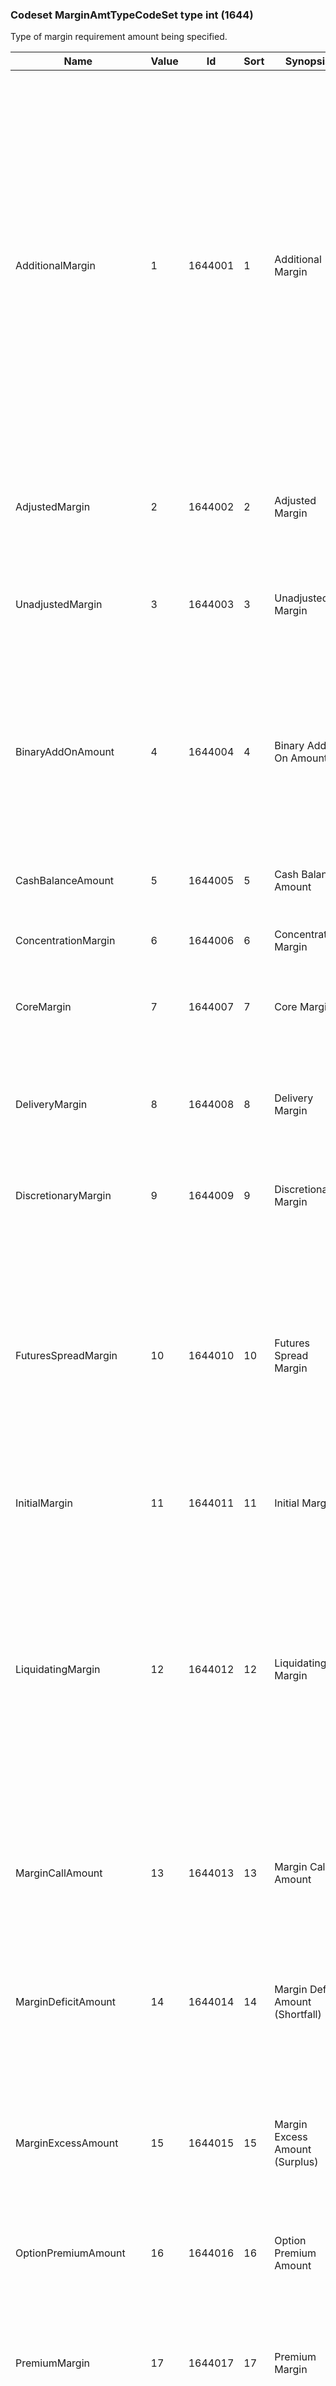 ### Codeset MarginAmtTypeCodeSet type int (1644)

Type of margin requirement amount being specified.

| Name                     | Value | Id      | Sort | Synopsis                          | Elaboration                                                                                                                               |
|--------------------------|-------|---------|------|-----------------------------------|-------------------------------------------------------------------------------------------------------------------------------|
| AdditionalMargin         | 1     | 1644001 | 1    | Additional Margin                 | Component of the total margin calculation which allows the CCP to include amounts generated outside of the Margin Deficit. Additional risk charges collected when a firm is placed on higher than normal surveillance./P/Additional margin serves to cover the additional liquidation costs that potentially could be incurred. Such possible close-out costs could arise if, based on the current market value of a portfolio, the worst case loss were to occur within a 24-hour period. It is used for options (also options on futures) and non-spread futures positions, bonds and equity trades. For bonds and equity trades, the additional margin is calculated for security positions but not for the corresponding cash positions. |
| AdjustedMargin           | 2     | 1644002 | 2    | Adjusted Margin                   | Unadjusted Margin can be modified to become an Adjusted Margin by assigning a specific collateral to it or by applying an exchange rate.                                                                                                                               |
| UnadjustedMargin         | 3     | 1644003 | 3    | Unadjusted Margin                 | Calculated by adding up the options Premium Margin, the current Liquidating Margin, the Futures Spread Margin and the Additional Margin on account and currency level.                                                                                                                               |
| BinaryAddOnAmount        | 4     | 1644004 | 4    | Binary Add-On Amount              | Requirement generated from positions in Binary Options which are considered fully margined. Margin for an individual contract in this category represents the total amount that would be paid upon delivery of a contract should it expire in-the-money. This amount is included as a component of Additional Margin in the Total Margin calculation.                                                                                                                               |
| CashBalanceAmount        | 5     | 1644005 | 5    | Cash Balance Amount               | Information about cash balance posted to the clearing house to cover the current margin requirement.                                                                                                                               |
| ConcentrationMargin      | 6     | 1644006 | 6    | Concentration Margin              | Reflects a riskier portfolio concentration when a set of closely related products is held.                                                                                                                               |
| CoreMargin               | 7     | 1644007 | 7    | Core Margin                       | Specific basic requirement of a position. Core margin is equal to Initial Margin plus a percentage of the Variation Margin.                                                                                                                               |
| DeliveryMargin           | 8     | 1644008 | 8    | Delivery Margin                   | Margin amount calculated between the Last Trade Date or Options Exercise Date and the Delivery or Settlement Date. Can also represent a commodities or energy delivery.                                                                                                                               |
| DiscretionaryMargin      | 9     | 1644009 | 9    | Discretionary Margin              | Unspecific margin amount added by the risk manager, also called Increase Coverage Amount.                                                                                                                               |
| FuturesSpreadMargin      | 10    | 1644010 | 10   | Futures Spread Margin             | Long and short positions of futures with different expiration dates can be offset against each other and are called “spreads”. The remaining risk stems from the difference in expiration dates which does not provide a perfect price correlation. The purpose of Futures Spread Margin is to cover this risk until the next trading day./P/This kind of margin is levied in order to cover those risks associated with a futures spread which could arise between today and tomorrow.                                                                                                                               |
| InitialMargin            | 11    | 1644011 | 11   | Initial Margin                    | The initial amount required to cover the position.                                                                                                                               |
| LiquidatingMargin        | 12    | 1644012 | 12   | Liquidating Margin                | Calculated for cash, bond and equity positions and is equal to the profits and losses in such positions at the time of calculation. This margin protects the CCP if it is required to close out the position at the current/EOD price./P/The liquidating margin (also called Current Liquidating Margin or Net Liquidating Margin) is paid by the buyer or the seller of the bonds. This margin covers losses that would occur if a position were to be liquidated today. The liquidating margin is adjusted daily similar to premium margin.                                                                                                                               |
| MarginCallAmount         | 13    | 1644013 | 13   | Margin Call Amount                | If the collateral that has been deposited is no longer sufficient, meaning a lack of coverage exists, then the market participant will be called upon to provide additional cash as collateral.                                                                                                                               |
| MarginDeficitAmount      | 14    | 1644014 | 14   | Margin Deficit Amount (Shortfall) | Base margin risk charge. This amount represents anticipated losses should the value of a portfolio (all positions in the account) fall below predefined level of Historical Value-at-Risk confidence. Also called Expected Shortfall Amount.                                                                                                                               |
| MarginExcessAmount       | 15    | 1644015 | 15   | Margin Excess Amount (Surplus)    | Excess long premium value which is generated when long premium value exceeds the sum of any short premium debit requirement and the account's risk charges. Also called Expected Surplus Amount or Margin Credit Amount.                                                                                                                               |
| OptionPremiumAmount      | 16    | 1644016 | 16   | Option Premium Amount             | Premium registered on the given trading date./P/The amount of money that the options buyer must pay the options seller.                                                                                                                               |
| PremiumMargin            | 17    | 1644017 | 17   | Premium Margin                    | Premium margin must be deposited by the seller of a traditional options position. It remains effective until the exercise or expiration of the option, and covers the potential costs of a close-out (liquidation) of the position of the seller at the settlement price.                                                                                                                               |
| ReserveMargin            | 18    | 1644018 | 18   | Reserve Margin                    | Reserve margin provides a way to reflect the inflated risk of a position. Reserve margin is equal to a percentage of the variation margin.                                                                                                                               |
| SecurityCollateralAmount | 19    | 1644019 | 19   | Security Collateral Amount        | Information about the security collateral posted to the clearing house to cover the current margin requirement.                                                                                                                               |
| StressTestAddOnAmount    | 20    | 1644020 | 20   | Stress Test Add-On Amount         | Amount in addition to Margin Deficit in the Risk component of the margin calculation. This charge is based on tests which incorporate changes to distributional and confidence level assumptions to evaluate exposure to security concentration and changes in dependence structure; a predetermined percentage of the calculated exposure is collateralized as this charge.                                                                                                                               |
| SuperMargin              | 21    | 1644021 | 21   | Super Margin                      | Additional risk charge applied to predetermined Cross-Margin accounts. The charge is based on the account's level of Margin Deficit. This amount is included as a component of Additional Margin in the Total Margin calculation.                                                                                                                               |
| TotalMargin              | 22    | 1644022 | 22   | Total Margin                      | Sum of all margin amounts at value date.                                                                                                                               |
| VariationMargin          | 23    | 1644023 | 23   | Variation Margin                  | Variation margin (also called Contingent Variation Margin or Maintenance Margin) is the daily Profit and Loss (P&L) on Open Positions for the given trading date. The current price is compared to the previous day's price./P/Variation margin (a daily offsetting of profits and losses) occurs as a result of the mark-to-market procedure used for futures and options on futures.                                                                                                                               |
| SecondaryVariationMargin | 24    | 1644024 | 24   | Secondary Variation Margin        | Variation margin on Option Positions that is calculated based on the market movement. This will be used by CCPs wanting to report the variation for Options and Futures separately.                                                                                                                               |
| RolledUpMarginDeficit    | 25    | 1644025 | 25   | Rolled up margin deficit          |                                                                                                                                |
| SpreadResponseMargin     | 26    | 1644026 | 26   | Spread response margin            | Risk factor component associated with spread moves, curve shape changes and recovery rates.                                                                                                                               |
| SystemicRiskMargin       | 27    | 1644027 | 27   | Systemic risk margin              | Risk factor component to capture parallel shift of credit spreads.                                                                                                                               |
| CurveRiskMargin          | 28    | 1644028 | 28   | Curve risk margin                 | Risk factor captures curve shifts based on portfolio.                                                                                                                               |
| IndexSpreadRiskMargin    | 29    | 1644029 | 29   | Index spread risk margin          | Risk factor component associated with risks due to widening/tightening spreads of CDS indices relative to each other.                                                                                                                               |
| SectorRiskMargin         | 30    | 1644030 | 30   | Sector risk margin                | Risk factor component to capture sector risk.                                                                                                                               |
| JumpToDefaultRiskMargin  | 31    | 1644031 | 31   | Jump-to-default risk margin       | Risk factor component to capture extreme widening of credit spreads of a reference entity. Also known as Idiosyncratic Risk.                                                                                                                               |
| BasisRiskMargin          | 32    | 1644032 | 32   | Basis risk margin                 | Risk factor component to capture basis risk between index and index constituent reference entities.                                                                                                                               |
| InterestRateRiskMargin   | 33    | 1644033 | 33   | Interest rate risk margin         | Risk factor component associated with parallel shift movements in interest rates.                                                                                                                               |
| JumpToHealthRiskMargin   | 34    | 1644034 | 34   | Jump-to-health risk margin        | Risk factor component to capture extreme narrowing of credit spreads of a reference entity. Also known as Idiosyncratic Risk.                                                                                                                               |
| OtherRiskMargin          | 35    | 1644035 | 35   | Other risk margin                 | Any other risk factors include in the Margin Model.                                                                                                                               |

